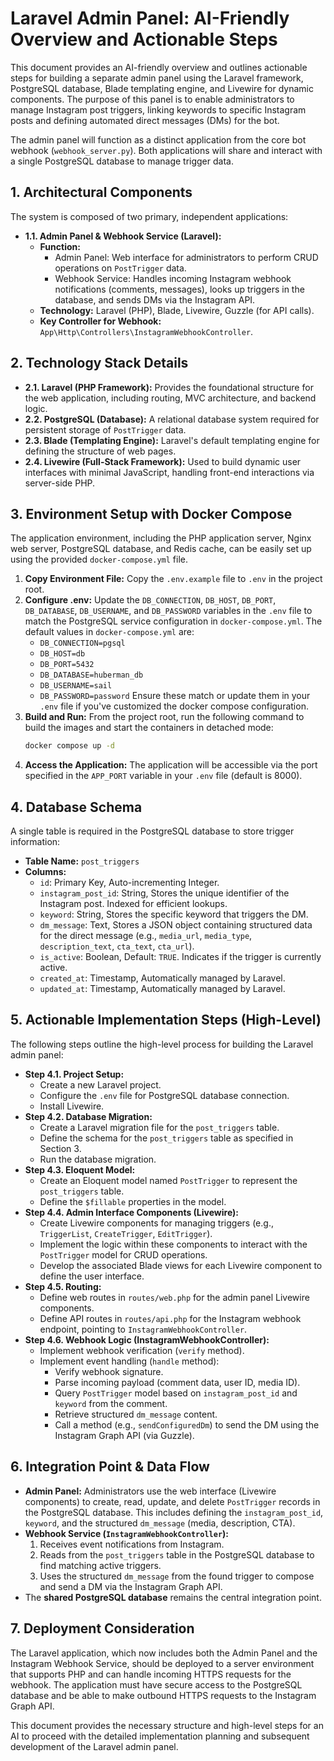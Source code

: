# Laravel Admin Panel: AI-Friendly Overview and Actionable Steps

This document provides an AI-friendly overview and outlines actionable steps for building a separate admin panel using the Laravel framework, PostgreSQL database, Blade templating engine, and Livewire for dynamic components. The purpose of this panel is to enable administrators to manage Instagram post triggers, linking keywords to specific Instagram posts and defining automated direct messages (DMs) for the bot.

The admin panel will function as a distinct application from the core bot webhook (`webhook_server.py`). Both applications will share and interact with a single PostgreSQL database to manage trigger data.

## 1. Architectural Components

The system is composed of two primary, independent applications:

*   **1.1. Admin Panel & Webhook Service (Laravel):**
    *   **Function:**
        *   Admin Panel: Web interface for administrators to perform CRUD operations on `PostTrigger` data.
        *   Webhook Service: Handles incoming Instagram webhook notifications (comments, messages), looks up triggers in the database, and sends DMs via the Instagram API.
    *   **Technology:** Laravel (PHP), Blade, Livewire, Guzzle (for API calls).
    *   **Key Controller for Webhook:** `App\Http\Controllers\InstagramWebhookController`.

## 2. Technology Stack Details

*   **2.1. Laravel (PHP Framework):** Provides the foundational structure for the web application, including routing, MVC architecture, and backend logic.
*   **2.2. PostgreSQL (Database):** A relational database system required for persistent storage of `PostTrigger` data.
*   **2.3. Blade (Templating Engine):** Laravel's default templating engine for defining the structure of web pages.
*   **2.4. Livewire (Full-Stack Framework):** Used to build dynamic user interfaces with minimal JavaScript, handling front-end interactions via server-side PHP.

## 3. Environment Setup with Docker Compose

The application environment, including the PHP application server, Nginx web server, PostgreSQL database, and Redis cache, can be easily set up using the provided `docker-compose.yml` file.

1.  **Copy Environment File:** Copy the `.env.example` file to `.env` in the project root.
2.  **Configure .env:** Update the `DB_CONNECTION`, `DB_HOST`, `DB_PORT`, `DB_DATABASE`, `DB_USERNAME`, and `DB_PASSWORD` variables in the `.env` file to match the PostgreSQL service configuration in `docker-compose.yml`. The default values in `docker-compose.yml` are:
    *   `DB_CONNECTION=pgsql`
    *   `DB_HOST=db`
    *   `DB_PORT=5432`
    *   `DB_DATABASE=huberman_db`
    *   `DB_USERNAME=sail`
    *   `DB_PASSWORD=password`
    Ensure these match or update them in your `.env` file if you've customized the docker compose configuration.
3.  **Build and Run:** From the project root, run the following command to build the images and start the containers in detached mode:
    ```bash
    docker compose up -d
    ```
4.  **Access the Application:** The application will be accessible via the port specified in the `APP_PORT` variable in your `.env` file (default is 8000).

## 4. Database Schema

A single table is required in the PostgreSQL database to store trigger information:

*   **Table Name:** `post_triggers`
*   **Columns:**
    *   `id`: Primary Key, Auto-incrementing Integer.
    *   `instagram_post_id`: String, Stores the unique identifier of the Instagram post. Indexed for efficient lookups.
    *   `keyword`: String, Stores the specific keyword that triggers the DM.
    *   `dm_message`: Text, Stores a JSON object containing structured data for the direct message (e.g., `media_url`, `media_type`, `description_text`, `cta_text`, `cta_url`).
    *   `is_active`: Boolean, Default: `TRUE`. Indicates if the trigger is currently active.
    *   `created_at`: Timestamp, Automatically managed by Laravel.
    *   `updated_at`: Timestamp, Automatically managed by Laravel.

## 5. Actionable Implementation Steps (High-Level)

The following steps outline the high-level process for building the Laravel admin panel:

*   **Step 4.1. Project Setup:**
    *   Create a new Laravel project.
    *   Configure the `.env` file for PostgreSQL database connection.
    *   Install Livewire.
*   **Step 4.2. Database Migration:**
    *   Create a Laravel migration file for the `post_triggers` table.
    *   Define the schema for the `post_triggers` table as specified in Section 3.
    *   Run the database migration.
*   **Step 4.3. Eloquent Model:**
    *   Create an Eloquent model named `PostTrigger` to represent the `post_triggers` table.
    *   Define the `$fillable` properties in the model.
*   **Step 4.4. Admin Interface Components (Livewire):**
    *   Create Livewire components for managing triggers (e.g., `TriggerList`, `CreateTrigger`, `EditTrigger`).
    *   Implement the logic within these components to interact with the `PostTrigger` model for CRUD operations.
    *   Develop the associated Blade views for each Livewire component to define the user interface.
*   **Step 4.5. Routing:**
    *   Define web routes in `routes/web.php` for the admin panel Livewire components.
    *   Define API routes in `routes/api.php` for the Instagram webhook endpoint, pointing to `InstagramWebhookController`.
*   **Step 4.6. Webhook Logic (InstagramWebhookController):**
    *   Implement webhook verification (`verify` method).
    *   Implement event handling (`handle` method):
        *   Verify webhook signature.
        *   Parse incoming payload (comment data, user ID, media ID).
        *   Query `PostTrigger` model based on `instagram_post_id` and `keyword` from the comment.
        *   Retrieve structured `dm_message` content.
        *   Call a method (e.g., `sendConfiguredDm`) to send the DM using the Instagram Graph API (via Guzzle).

## 6. Integration Point & Data Flow

*   **Admin Panel:** Administrators use the web interface (Livewire components) to create, read, update, and delete `PostTrigger` records in the PostgreSQL database. This includes defining the `instagram_post_id`, `keyword`, and the structured `dm_message` (media, description, CTA).
*   **Webhook Service (`InstagramWebhookController`):**
    1.  Receives event notifications from Instagram.
    2.  Reads from the `post_triggers` table in the PostgreSQL database to find matching active triggers.
    3.  Uses the structured `dm_message` from the found trigger to compose and send a DM via the Instagram Graph API.
*   The **shared PostgreSQL database** remains the central integration point.

## 7. Deployment Consideration

The Laravel application, which now includes both the Admin Panel and the Instagram Webhook Service, should be deployed to a server environment that supports PHP and can handle incoming HTTPS requests for the webhook. The application must have secure access to the PostgreSQL database and be able to make outbound HTTPS requests to the Instagram Graph API.

This document provides the necessary structure and high-level steps for an AI to proceed with the detailed implementation planning and subsequent development of the Laravel admin panel.
